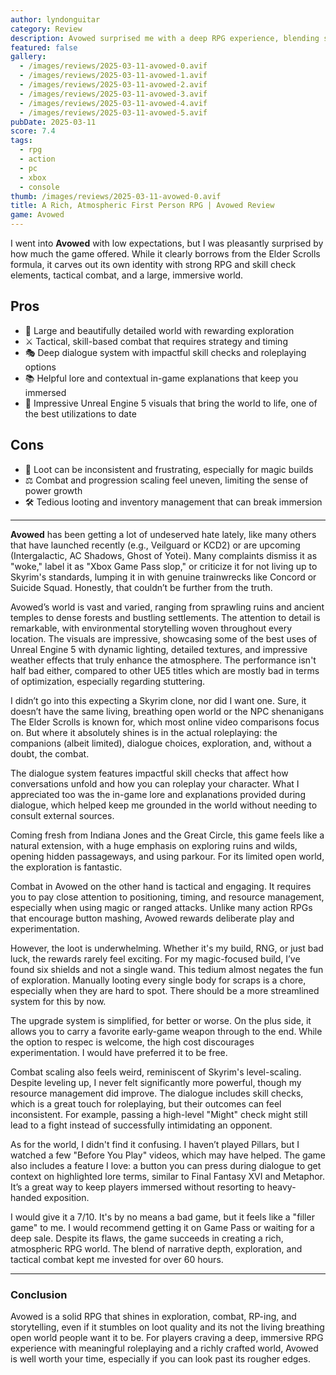 ```yaml
---
author: lyndonguitar
category: Review
description: Avowed surprised me with a deep RPG experience, blending strong exploration, tactical combat, and meaningful roleplaying despite some frustrations with loot and scaling.
featured: false
gallery:
  - /images/reviews/2025-03-11-avowed-0.avif
  - /images/reviews/2025-03-11-avowed-1.avif
  - /images/reviews/2025-03-11-avowed-2.avif
  - /images/reviews/2025-03-11-avowed-3.avif
  - /images/reviews/2025-03-11-avowed-4.avif
  - /images/reviews/2025-03-11-avowed-5.avif
pubDate: 2025-03-11
score: 7.4
tags:
  - rpg
  - action
  - pc
  - xbox
  - console
thumb: /images/reviews/2025-03-11-avowed-0.avif
title: A Rich, Atmospheric First Person RPG | Avowed Review
game: Avowed
---
```


I went into **Avowed** with low expectations, but I was pleasantly surprised by how much the game offered. While it clearly borrows from the Elder Scrolls formula, it carves out its own identity with strong RPG and skill check elements, tactical combat, and a large, immersive world.

## Pros
- 🌄 Large and beautifully detailed world with rewarding exploration  
- ⚔️ Tactical, skill-based combat that requires strategy and timing  
- 🎭 Deep dialogue system with impactful skill checks and roleplaying options  
- 📚 Helpful lore and contextual in-game explanations that keep you immersed  
- 🎨 Impressive Unreal Engine 5 visuals that bring the world to life, one of the best utilizations to date

## Cons
- 🎲 Loot can be inconsistent and frustrating, especially for magic builds  
- ⚖️ Combat and progression scaling feel uneven, limiting the sense of power growth  
- 🛠️ Tedious looting and inventory management that can break immersion  

---
**Avowed** has been getting a lot of undeserved hate lately, like many others that have launched recently (e.g., Veilguard or KCD2) or are upcoming (Intergalactic, AC Shadows, Ghost of Yotei). Many complaints dismiss it as "woke," label it as "Xbox Game Pass slop," or criticize it for not living up to Skyrim's standards, lumping it in with genuine trainwrecks like Concord or Suicide Squad. Honestly, that couldn’t be further from the truth.

Avowed’s world is vast and varied, ranging from sprawling ruins and ancient temples to dense forests and bustling settlements. The attention to detail is remarkable, with environmental storytelling woven throughout every location. The visuals are impressive, showcasing some of the best uses of Unreal Engine 5 with dynamic lighting, detailed textures, and impressive weather effects that truly enhance the atmosphere. The performance isn't half bad either, compared to other UE5 titles which are mostly bad in terms of optimization, especially regarding stuttering.

I didn’t go into this expecting a Skyrim clone, nor did I want one. Sure, it doesn’t have the same living, breathing open world or the NPC shenanigans The Elder Scrolls is known for, which most online video comparisons focus on. But where it absolutely shines is in the actual roleplaying: the companions (albeit limited), dialogue choices, exploration, and, without a doubt, the combat. 

The dialogue system features impactful skill checks that affect how conversations unfold and how you can roleplay your character. What I appreciated too was the in-game lore and explanations provided during dialogue, which helped keep me grounded in the world without needing to consult external sources.

Coming fresh from Indiana Jones and the Great Circle, this game feels like a natural extension, with a huge emphasis on exploring ruins and wilds, opening hidden passageways, and using parkour. For its limited open world, the exploration is fantastic. 

Combat in Avowed on the other hand is tactical and engaging. It requires you to pay close attention to positioning, timing, and resource management, especially when using magic or ranged attacks. Unlike many action RPGs that encourage button mashing, Avowed rewards deliberate play and experimentation.

However, the loot is underwhelming. Whether it's my build, RNG, or just bad luck, the rewards rarely feel exciting. For my magic-focused build, I’ve found six shields and not a single wand. This tedium almost negates the fun of exploration. Manually looting every single body for scraps is a chore, especially when they are hard to spot. There should be a more streamlined system for this by now.

The upgrade system is simplified, for better or worse. On the plus side, it allows you to carry a favorite early-game weapon through to the end. While the option to respec is welcome, the high cost discourages experimentation. I would have preferred it to be free.

Combat scaling also feels weird, reminiscent of Skyrim's level-scaling. Despite leveling up, I never felt significantly more powerful, though my resource management did improve. The dialogue includes skill checks, which is a great touch for roleplaying, but their outcomes can feel inconsistent. For example, passing a high-level "Might" check might still lead to a fight instead of successfully intimidating an opponent.

As for the world, I didn't find it confusing. I haven’t played Pillars, but I watched a few "Before You Play" videos, which may have helped. The game also includes a feature I love: a button you can press during dialogue to get context on highlighted lore terms, similar to Final Fantasy XVI and Metaphor. It’s a great way to keep players immersed without resorting to heavy-handed exposition.

I would give it a 7/10. It's by no means a bad game, but it feels like a "filler game" to me. I would recommend getting it on Game Pass or waiting for a deep sale. Despite its flaws, the game succeeds in creating a rich, atmospheric RPG world. The blend of narrative depth, exploration, and tactical combat kept me invested for over 60 hours.

---

### Conclusion

Avowed is a solid RPG that shines in exploration, combat, RP-ing, and storytelling, even if it stumbles on loot quality and its not the living breathing open world people want it to be. For players craving a deep, immersive RPG experience with meaningful roleplaying and a richly crafted world, Avowed is well worth your time, especially if you can look past its rougher edges.